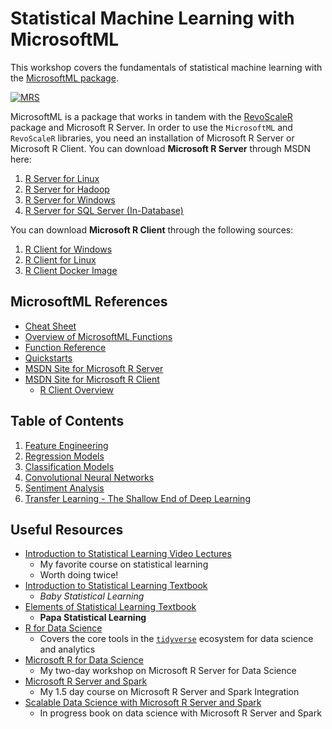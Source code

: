 Statistical Machine Learning with MicrosoftML
===============================================

This workshop covers the fundamentals of statistical machine learning with the [MicrosoftML package](https://msdn.microsoft.com/en-us/microsoft-r/microsoftml-introduction).

[![MRS](https://img.youtube.com/vi/arskgQaKlVs/0.jpg)](https://www.youtube.com/watch?v=arskgQaKlVs)

MicrosoftML is a package that works in tandem with the [RevoScaleR](https://msdn.microsoft.com/en-us/microsoft-r/scaler-getting-started) package and Microsoft R Server. In order to use the `MicrosoftML` and `RevoScaleR` libraries, you need an installation of Microsoft R Server or Microsoft R Client. You can download **Microsoft R Server** through MSDN here: 

1. [R Server for Linux](https://msdn.microsoft.com/en-us/microsoft-r/rserver-install-linux-server)
2. [R Server for Hadoop](https://msdn.microsoft.com/en-us/microsoft-r/rserver-install-hadoop)
3. [R Server for Windows](https://msdn.microsoft.com/en-us/microsoft-r/rserver-install-windows)
4. [R Server for SQL Server (In-Database)](https://docs.microsoft.com/en-us/sql/advanced-analytics/r/set-up-sql-server-r-services-in-database)

You can download **Microsoft R Client** through the following sources:

1. [R Client for Windows](https://msdn.microsoft.com/en-us/microsoft-r/r-client-install-windows)
2. [R Client for Linux](https://msdn.microsoft.com/en-us/microsoft-r/r-client-install-linux)
3. [R Client Docker Image](https://github.com/akzaidi/mrclient-docker)

## MicrosoftML References

+ [Cheat Sheet](https://msdn.microsoft.com/en-us/microsoft-r/microsoftml-algorithm-cheat-sheet)
+ [Overview of MicrosoftML Functions](https://msdn.microsoft.com/en-us/microsoft-r/overview-microsoftml-functions)
+ [Function Reference](https://msdn.microsoft.com/en-us/microsoft-r/microsoftml/microsoftml)
+ [Quickstarts](https://msdn.microsoft.com/en-us/microsoft-r/microsoftml-quickstarts)
+ [MSDN Site for Microsoft R Server](https://msdn.microsoft.com/en-us/microsoft-r/)
+ [MSDN Site for Microsoft R Client](https://msdn.microsoft.com/en-us/microsoft-r/r-client)
	* [R Client Overview](https://channel9.msdn.com/blogs/MicrosoftR/Microsoft-Introduces-new-free-Microsoft-R-Client)

## Table of Contents

1. [Feature Engineering](https://github.com/Azure/learnAnalytics-MicrosoftML/blob/master/Student-Resources/rmarkdown/1-Feature-Engineering.nb.html)
2. [Regression Models](http://htmlpreview.github.io/?https://github.com/Azure/learnAnalytics-MicrosoftML/blob/master/Student-Resources/rmarkdown/2-Regression-Models.nb.html)
3. [Classification Models](http://htmlpreview.github.io/?https://github.com/Azure/learnAnalytics-MicrosoftML/blob/master/Student-Resources/rmarkdown/3-Classification-Models.nb.html)
4. [Convolutional Neural Networks](http://htmlpreview.github.io/?https://github.com/Azure/learnAnalytics-MicrosoftML/blob/master/Student-Resources/rmarkdown/4-Convolutional-Neural-Networks.nb.html)
5. [Sentiment Analysis](https://github.com/Azure/learnAnalytics-MicrosoftML/blob/master/Student-Resources/rmarkdown/5-Sentiment-Analysis.nb.html)
6. [Transfer Learning - The Shallow End of Deep Learning](https://github.com/Azure/learnAnalytics-MicrosoftML/blob/master/Student-Resources/rmarkdown/6-Transfer-Learning.nb.html)


## Useful Resources

+ [Introduction to Statistical Learning Video Lectures](https://lagunita.stanford.edu/courses/HumanitiesSciences/StatLearning/Winter2016/about)
	* My favorite course on statistical learning
	* Worth doing twice!
+ [Introduction to Statistical Learning Textbook](http://www-bcf.usc.edu/~gareth/ISL/)
	* _Baby Statistical Learning_
+ [Elements of Statistical Learning Textbook](http://statweb.stanford.edu/~tibs/ElemStatLearn/)
	* **Papa Statistical Learning**
+ [R for Data Science](http://r4ds.had.co.nz/)
	* Covers the core tools in the [`tidyverse`](http://tidyverse.org/) ecosystem for data science and analytics
+ [Microsoft R for Data Science](https://github.com/Azure/LearnAnalytics-mr4ds)
	* My two-day workshop on Microsoft R Server for Data Science
+ [Microsoft R Server and Spark](https://github.com/Azure/LearnAnalytics-mrs-spark)
	* My 1.5 day course on Microsoft R Server and Spark Integration
+ [Scalable Data Science with Microsoft R Server and Spark](https://bookdown.org/alizaidi/mrs-spark-ml/)
	* In progress book on data science with Microsoft R Server and Spark